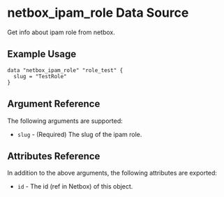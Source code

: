 # netbox\_ipam\_role Data Source

Get info about ipam role from netbox.

## Example Usage

```hcl
data "netbox_ipam_role" "role_test" {
  slug = "TestRole"
}
```

## Argument Reference

The following arguments are supported:
* ``slug`` - (Required) The slug of the ipam role.

## Attributes Reference

In addition to the above arguments, the following attributes are exported:
* ``id`` - The id (ref in Netbox) of this object.
